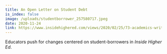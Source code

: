 ```yaml
---
title: An Open Letter on Student Debt
is_index: false
image: /uploads/studentborrower_257580717.jpeg
date: 2020-11-24
link: https://www.insidehighered.com/views/2020/02/25/73-academics-write-open-letter-voicing-their-concerns-about-student-debt-opinion
---
```

 Educators push for changes centered on student-borrowers in *Inside Higher Ed*.